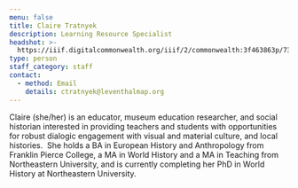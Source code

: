 ```yaml
---
menu: false
title: Claire Tratnyek
description: Learning Resource Specialist
headshot: >-
  https://iiif.digitalcommonwealth.org/iiif/2/commonwealth:3f463863p/736,6892,514,514/,600/0/default.jpg
type: person
staff_category: staff
contact:
  - method: Email
    details: ctratnyek@leventhalmap.org
---
```

Claire (she/her) is an educator, museum education researcher, and social historian interested in providing teachers and students with opportunities for robust dialogic engagement with visual and material culture, and local histories.  She holds a BA in European History and Anthropology from Franklin Pierce College, a MA in World History and a MA in Teaching from Northeastern University, and is currently completing her PhD in World History at Northeastern University.